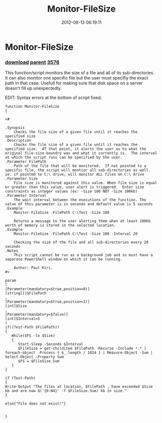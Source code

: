 ﻿---
pid:            3575
parent:         3574
children:       3576
poster:         Paul Kiri
title:          Monitor-FileSize
date:           2012-08-13 06:19:11
description:    This function/script monitors the size of a file and all of its sub-directories.  It can also monitor one specific file but the user must specifiy the exact path in that case.  Usefull for making sure that disk space on a server doesn't fill up unexpectedly.

EDIT:  Syntax errors at the bottom of script fixed.
format:         posh
---

# Monitor-FileSize

### [download](3575.ps1) [parent](3574.md) [3576](3576.md)

This function/script monitors the size of a file and all of its sub-directories.  It can also monitor one specific file but the user must specifiy the exact path in that case.  Usefull for making sure that disk space on a server doesn't fill up unexpectedly.

EDIT:  Syntax errors at the bottom of script fixed.

```posh
function Monitor-FileSize
{

<#

.Synopsis
    Checks the file size of a given file until it reaches the specified size
.Description
    Checks the file size of a given file until it reaches the specified size.  AT that point, it alerts the user as to what the original file-size-boundry was and what it currently is.  The interval at which the script runs can be specified by the user.
.Parameter FilePath
    Path of the file that will be monitored.  If not pointed to a specific file, the script will montior all sub-directories as well.  ie. if pointed to C:\ drive, will monitor ALL files on C:\ drive
.Parameter Size
    File size is monitored against this value. When file size is equal or greater than this value, user alert is triggered.  Enter size constraints as integer values (ex: -Size 100 NOT -Size 100kb)
.Parameter Interval
    The wait interval between the executions of the function. The value of this parameter is in seconds and default value is 5 seconds
.Example
    Monitor-FileSize -FilePath C:\Test -Size 100
    
    Returns a message to the user alerting them when at least 100kb worth of memory is stored in the selected location.
.Example
    Monitor-FileSize -FilePath C:\Test -Size 100 -Interval 20
    
    Checking the size of the file and all sub-directories every 20 seconds
.Notes
    This script cannot be run as a background job and so must have a separate PowerShell window on which it can be running.

	Author: Paul Kiri.
#>

param
(
[Parameter(mandatory=$true,position=0)]
[string[]]$FilePath
,
[Parameter(mandatory=$true,position=1)]
[int]$Size
,
[Parameter(mandatory=$false)]
[int]$Interval=5
)
if((Test-Path $FilePath))
{
   While($FS -le $Size)
   {
      Start-Sleep -Seconds $Interval
      $FileSize = get-childitem $FilePath -Recurse -Include *.* | foreach-object -Process { $_.length / 1024 } | Measure-Object -Sum | Select-Object -Property Sum
      $FS = $FileSize.Sum
   }
} 

if (Test-Path)
{
Write-Output "The files at location, $FilePath , have exceeded $Size kb and are now $('{0:N4}' -f $FileSize.Sum) kb in size."
}

else{"File does not exist!"}


}

```
